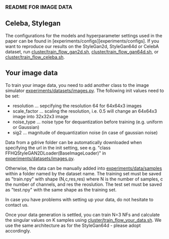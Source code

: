 ### README FOR IMAGE DATA

## Celeba, Stylegan 
The configurations for the models and hyperparameter settings used in the paper can be found in [experiments/configs][experiments/configs]. If you want to reproduce our results on the StyleGan2d, StyleGan64d or CelebA dataset, run [cluster/train_flow_gan2d.sh](cluster/train_flow_gan2d.sh),  [cluster/train_flow_gan64d.sh](cluster/train_flow_gan64d.sh), or [cluster/train_flow_celeba.sh](cluster/train_flow_celeba.sh). 

## Your image data
To train your image data, you need to add another class to the image simulator [experiments/datasets/images.py](experiments/datasets/images.py). 
The following init values need to be set:

+ resolution ... sepcifying the resolution 64 for 64x64x3 images
+ scale_factor ... scaling the resolution, i.e. 0.5 will change an 64x64x3 image into 32x32x3 image
+ noise_type ... noise type for dequantization before training (e.g. uniform or Gaussian)
+ sig2 ... magnitude of dequantization noise (in case of gaussian noise)

Data from a gdrive folder can be automatically downloaded when specifying the url in the init setting, see e.g. "class FFHQStyleGAN2DLoader(BaseImageLoader)" in  [experiments/datasets/images.py](experiments/datasets/images.py).

Otherwise, the data can be manually added into [experiments/data/samples](experiments/data/samples) within a folder named by the dataset name. The training set must be saved as "train.npy" with shape (N,c,res,res) where N is the number of samples, c the number of channels, and  res the reoslution. The test set must be saved as "test.npy" with the same shape as the training set.

In case you have problems with setting up your data, do not hesitate to contact us.

Once your data generation is settled, you can train N=3 NFs and calculate the singular values on K samples using [cluster/train_flow_your_data.sh](cluster/train_flow_your_data.sh). We use the same architecture as for the StyleGan64d - please adopt accordingly.
